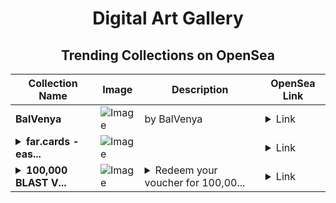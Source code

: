 <div align="center">

# Digital Art Gallery

## Trending Collections on OpenSea

| Collection Name                       | Image                                                                                     | Description                       | OpenSea Link                                                                                          |
|---------------------------------------|-------------------------------------------------------------------------------------------|-----------------------------------|--------------------------------------------------------------------------------------------------------|
| **BalVenya** | ![Image](https://i.seadn.io/s/raw/files/c79aedc07e3371fa2bb1a3ac41d205db.jpg?w=500&auto=format?w=200&auto=format) | by BalVenya | <details><summary>Link</summary>[BalVenya](https://opensea.io/collection/balvenya)</details> |
| **<details><summary>far.cards - eas...</summary>far.cards - easy-a</details>** | ![Image](https://i.seadn.io/s/raw/files/32ebece13dcb49a04e8806d1a8de7dcd.png?w=500&auto=format?w=200&auto=format) |  | <details><summary>Link</summary>[far.cards - easy-a](https://opensea.io/collection/far-cards-easy-a)</details> |
| **<details><summary>100,000 BLAST V...</summary>100,000 BLAST Voucher</details>** | ![Image](https://i.seadn.io/s/raw/files/16d9d25e173f6eacc09b918de9c3d719.png?w=500&auto=format?w=200&auto=format) | <details><summary>Rеdееm your vоuchеr for 100,00...</summary>Rеdееm your vоuchеr for 100,000 BLAST</details> | <details><summary>Link</summary>[100,000 BLAST Voucher](https://opensea.io/collection/100000-blast-voucher-917)</details> |

</div>